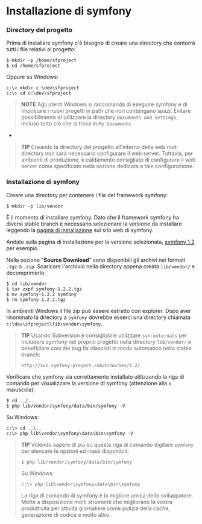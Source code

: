 Installazione di symfony
========================

### Directory del progetto

Prima di installare symfony c'è bisogno di creare una directory che conterrà tutti
i file relativi al progetto:

    $ mkdir -p /home/sfproject
    $ cd /home/sfproject

Oppure su Windows:

    c:\> mkdir c:\dev\sfproject
    c:\> cd c:\dev\sfproject

>**NOTE**
>Agli utenti Windows si raccomanda di eseguire symfony e di impostare i nuovi
>progetti in path che non contengano spazi.
>Evitare possibilmente di utilizzare la directory `Documents and Settings`,
>incluso tutto ciò che si trova in `My Documents`.

-

>**TIP**
>Creando la directory del progetto all'interno della web root directory non sarà
>necessario configurare il web server. Tuttavia, per ambienti di produzione,
>è caldamente consigliato di configurare il web server come specificato nella
>sezione dedicata a tale configurazione.

### Installazione di symfony

Creare una directory per contenere i file del framework symfony:

    $ mkdir -p lib/vendor

È il momento di installare symfony. Dato che il framework symfony ha diversi 
stable branch è necessario selezionare la versione da installare leggendo la 
[pagina di installazione](http://www.symfony-project.org/installation) sul sito
web di symfony.

Andate sulla pagina di installazione per la versione selezionata,
[symfony 1.2](http://www.symfony-project.org/installation/1_2) per esempio.

Nella sezione "**Source Download**" sono disponibili gli archivi nei formati
`.tgz` o `.zip`. Scaricare l'archivio nella directory appena creata 
`lib/vendor/` e decomprimerlo:

    $ cd lib/vendor
    $ tar zxpf symfony-1.2.2.tgz
    $ mv symfony-1.2.2 symfony
    $ rm symfony-1.2.2.tgz

In ambienti Windows il file zip può essere estratto con explorer. Dopo aver
rinominato la directory a `symfony` dovrebbe esserci una directory chiamata
`c:\dev\sfproject\lib\vendor\symfony`.

>**TIP**
>Usando Subversion è consigliabile utilizzare `svn:externals` per includere
>symfony nel proprio progetto nella directory `lib/vendor/` e beneficiare così
>dei bug fix rilasciati in modo automatico nello stable branch:
>
>     http://svn.symfony-project.com/branches/1.2/

Verificare che symfony sia correttamente installato utilizzando la riga di comando
per visualizzare la versione di symfony (attenzione alla `V` maiuscola):

    $ cd ../..
    $ php lib/vendor/symfony/data/bin/symfony -V

Su Windows:

    c:\> cd ..\..
    c:\> php lib\vendor\symfony\data\bin\symfony -V

>**TIP**
>Volendo sapere di più su questa riga di comando digitare 
>`symfony` per elencare le opzioni ed i task disponibili:
>
>     $ php lib/vendor/symfony/data/bin/symfony
>
>Su Windows:
>
>     c:\> php lib\vendor\symfony\data\bin\symfony
>
>La riga di comando di symfony è la migliore amica dello sviluppatore. Mette
>a disposizione molti strumenti che migliorano la vostra produttività per 
>attività giornaliere come pulizia della cache, generazione di codice e molto
>altro.
